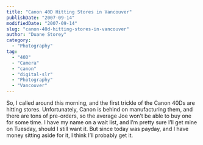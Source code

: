 ```yaml
---
title: "Canon 40D Hitting Stores in Vancouver"
publishDate: "2007-09-14"
modifiedDate: "2007-09-14"
slug: "canon-40d-hitting-stores-in-vancouver"
author: "Duane Storey"
category:
  - "Photography"
tag:
  - "40D"
  - "Camera"
  - "canon"
  - "digital-slr"
  - "Photography"
  - "Vancouver"
---
```


So, I called around this morning, and the first trickle of the Canon 40Ds are hitting stores. Unfortunately, Canon is behind on manufacturing them, and there are tons of pre-orders, so the average Joe won’t be able to buy one for some time. I have my name on a wait list, and I’m pretty sure I’ll get mine on Tuesday, should I still want it. But since today was payday, and I have money sitting aside for it, I think I’ll probably get it.